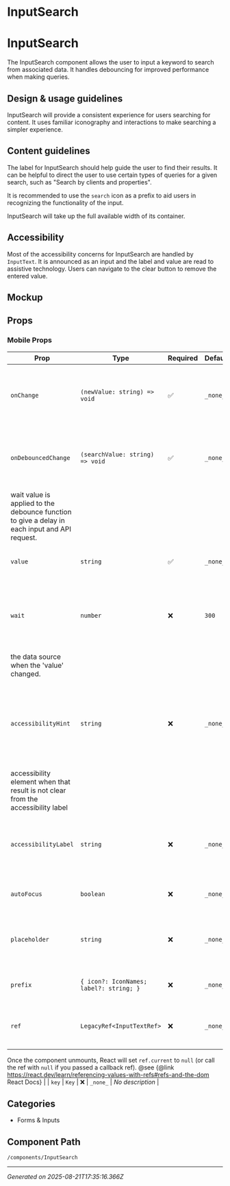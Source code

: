 # InputSearch

# InputSearch

The InputSearch component allows the user to input a keyword to search from
associated data. It handles debouncing for improved performance when making
queries.

## Design & usage guidelines

InputSearch will provide a consistent experience for users searching for
content. It uses familiar iconography and interactions to make searching a
simpler experience.

## Content guidelines

The label for InputSearch should help guide the user to find their results. It
can be helpful to direct the user to use certain types of queries for a given
search, such as "Search by clients and properties".

It is recommended to use the `search` icon as a prefix to aid users in
recognizing the functionality of the input.

InputSearch will take up the full available width of its container.

## Accessibility

Most of the accessibility concerns for InputSearch are handled by `InputText`.
It is announced as an input and the label and value are read to assistive
technology. Users can navigate to the clear button to remove the entered value.

## Mockup

<Figma
  collapsable
  url="https://www.figma.com/file/avvgu5SkbBvS8lGVePBsqO/Product%2FMobile?node-id=25435%3A166491"
/>

## Props

### Mobile Props

| Prop                                                                                          | Type                                    | Required | Default  | Description                                                                                      |
| --------------------------------------------------------------------------------------------- | --------------------------------------- | -------- | -------- | ------------------------------------------------------------------------------------------------ |
| `onChange`                                                                                    | `(newValue: string) => void`            | ✅       | `_none_` | A callback function that handles the update of the new value of the property value.              |
| `onDebouncedChange`                                                                           | `(searchValue: string) => void`         | ✅       | `_none_` | A callback function that handles the API call to search the value. This is where the             |
| wait value is applied to the debounce function to give a delay in each input and API request. |
| `value`                                                                                       | `string`                                | ✅       | `_none_` | Set the component to a given value                                                               |
| `wait`                                                                                        | `number`                                | ❌       | `300`    | A numeric value to represents the milliseconds in delaying the function to populate              |
| the data source when the 'value' changed.                                                     |
| `accessibilityHint`                                                                           | `string`                                | ❌       | `_none_` | An accessibility hint helps users understand what will happen when they perform an action on the |
| accessibility element when that result is not clear from the accessibility label              |
| `accessibilityLabel`                                                                          | `string`                                | ❌       | `_none_` | VoiceOver will read this string when a user selects the associated element                       |
| `autoFocus`                                                                                   | `boolean`                               | ❌       | `_none_` | Automatically focus the input after it is rendered                                               |
| `placeholder`                                                                                 | `string`                                | ❌       | `_none_` | Hint text that goes above the value once the field is filled out                                 |
| `prefix`                                                                                      | `{ icon?: IconNames; label?: string; }` | ❌       | `_none_` | Symbol to display before the text input                                                          |
| `ref`                                                                                         | `LegacyRef<InputTextRef>`               | ❌       | `_none_` | Allows getting a ref to the component instance.                                                  |

Once the component unmounts, React will set `ref.current` to `null` (or call the
ref with `null` if you passed a callback ref). @see {@link
https://react.dev/learn/referencing-values-with-refs#refs-and-the-dom React
Docs} | | `key` | `Key` | ❌ | `_none_` | _No description_ |

## Categories

- Forms & Inputs

## Component Path

`/components/InputSearch`

---

_Generated on 2025-08-21T17:35:16.366Z_
